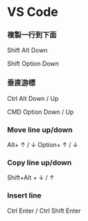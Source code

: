 # VS Code
### 複製一行到下面
Shift 
Alt 
Down 

Shift
Option
Down

### 垂直游標
Ctrl
Alt
Down / Up 

CMD
Option
Down / Up
### Move line up/down
Alt+ ↑ / ↓ 
Option+ ↑ / ↓ 


### Copy line up/down
Shift+Alt + ↓ / ↑ 

### Insert line
Ctrl Enter / Ctrl Shift Enter